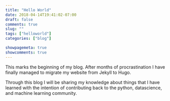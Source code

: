 ```yaml
---
title: "Hello World"
date: 2018-04-14T19:41:02-07:00
draft: false
comments: true
slug: ""
tags: ["helloworld"]
categories: ["blog"]

showpagemeta: true
showcomments: true
---
```


This marks the beginning of my blog. After months of procrastination I have finally managed to migrate my website from Jekyll to Hugo.

Through this blog I will be sharing my knowledge about things that I have learned with the intention of contributing back to the python, datascience, and machine learning community.
